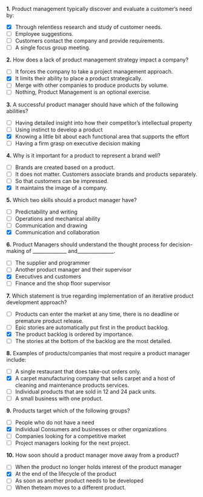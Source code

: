 **1.** Product management typically discover and evaluate a customer’s need by:
- [x] Through relentless research and study of customer needs.
- [ ] Employee suggestions.
- [ ] Customers contact the company and provide requirements. 
- [ ] A single focus group meeting.

**2.** How does a lack of product management strategy impact a company? 
- [ ] It forces the company to take a project management approach. 
- [x] It limits their ability to place a product strategically. 
- [ ] Merge with other companies to produce products by volume.
- [ ] Nothing, Product Management is an optional exercise. 

**3.** A successful product manager should have which of the following abilities?
- [ ] Having detailed insight into how their competitor’s intellectual property
- [ ] Using instinct to develop a product
- [x] Knowing a little bit about each functional area that supports the effort
- [ ] Having a firm grasp on executive decision making

**4.** Why is it important for a product to represent a brand well?
- [ ] Brands are created based on a product.
- [ ] It does not matter. Customers associate brands and products separately.
- [ ] So that customers can be impressed.
- [x] It maintains the image of a company. 

**5.** Which two skills should a product manager have?
- [ ] Predictability and writing
- [ ] Operations and mechanical ability
- [ ] Communication and drawing
- [x] Communication and collaboration

**6.** Product Managers should understand the thought process for decision-making of ______________ and_______________.
- [ ] The supplier and programmer
- [ ] Another product manager and their supervisor
- [x] Executives and customers
- [ ] Finance and the shop floor supervisor

**7.** Which statement is true regarding implementation of an iterative product development approach?
- [ ] Products can enter the market at any time, there is no deadline or premature product release.
- [ ] Epic stories are automatically put first in the product backlog.
- [x] The product backlog is ordered by importance.
- [ ] The stories at the bottom of the backlog are the most detailed.

**8.** Examples of products/companies that most require a product manager include:
- [ ] A single restaurant that does take-out orders only.
- [x] A carpet manufacturing company that sells carpet and a host of cleaning and maintenance products services.
- [ ] Individual products that are sold in 12 and 24 pack units.
- [ ] A small business with one product.

**9.** Products target which of the following groups?
- [ ] People who do not have a need
- [x] Individual Consumers and businesses or other organizations
- [ ] Companies looking for a competitive market
- [ ] Project managers looking for the next project.

**10.** How soon should a product manager move away from a product?
- [ ] When the product no longer holds interest of the product manager
- [x] At the end of the lifecycle of the product
- [ ] As soon as another product needs to be developed
- [ ] When theteam moves to a different product.
